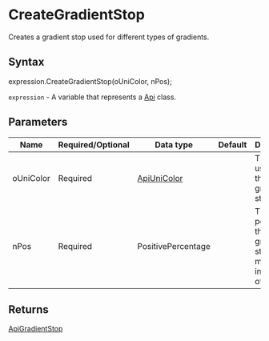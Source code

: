 # CreateGradientStop

Creates a gradient stop used for different types of gradients.

## Syntax

expression.CreateGradientStop(oUniColor, nPos);

`expression` - A variable that represents a [Api](../Api.md) class.

## Parameters

| **Name** | **Required/Optional** | **Data type** | **Default** | **Description** |
| ------------- | ------------- | ------------- | ------------- | ------------- |
| oUniColor | Required | [ApiUniColor](../../ApiUniColor/ApiUniColor.md) |  | The color used for the gradient stop. |
| nPos | Required | PositivePercentage |  | The position of the gradient stop measured in 1000th of percent. |

## Returns

[ApiGradientStop](../../ApiGradientStop/ApiGradientStop.md)